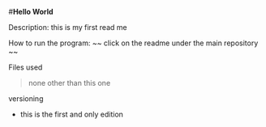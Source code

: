 #**Hello World**

Description:
this is my first read me 

How to run the program:
~~ click on the readme under the main repository ~~

Files used
>none other than this one 

versioning
- this is the first and only edition
